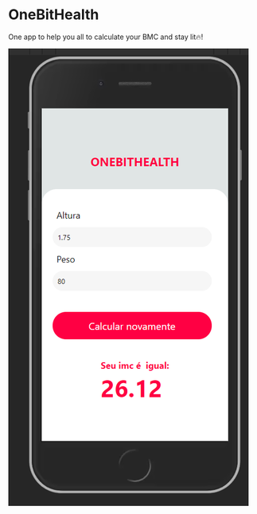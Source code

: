 # OneBitHealth
One app to help you all to calculate your BMC and stay lit🔥!

![alt text](https://github.com/BrazillianBeast/OneBitHealth-App/blob/main/assets/screenshot.png?raw=true)
